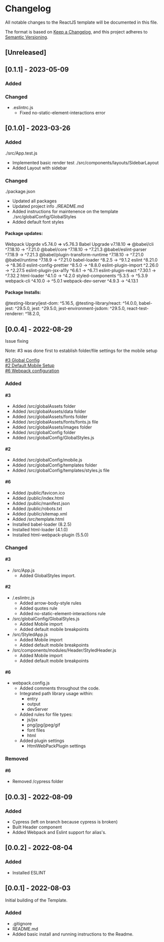 # Changelog
All notable changes to the ReactJS template will be documented in this file.

The format is based on [Keep a Changelog](https://keepachangelog.com/en/1.0.0/),
and this project adheres to [Semantic Versioning](https://semver.org/spec/v2.0.0.html).

## [Unreleased]
## [0.1.1] - 2023-05-09

### Added
### Changed
- .eslintrc.js
  - Fixed no-static-element-interactions error

## [0.1.0] - 2023-03-26

### Added
./src/App.test.js
  - Implemented basic render test
./src/components/layouts/SidebarLayout
  - Added Layout with sidebar
### Changed
./package.json
  - Updated all packages
  - Updated project info
./README.md
  - Added instructions for maintenence on the template
./src/globalConfig/GlobalStyles
  - Added default font styles

#### Package updates:
Webpack Upgrde v5.74.0 => v5.76.3
Babel Upgrade v7.18.10 =>
@babel/cli                       ^7.18.10  →  ^7.21.0
@babel/core                      ^7.18.10  →  ^7.21.3
@babel/eslint-parser              ^7.18.9  →  ^7.21.3
@babel/plugin-transform-runtime  ^7.18.10  →  ^7.21.0
@babel/runtime                    ^7.18.9  →  ^7.21.0
babel-loader                       ^8.2.5  →   ^9.1.2
eslint                            ^8.21.0  →  ^8.36.0
eslint-config-prettier             ^8.5.0  →   ^8.8.0
eslint-plugin-import              ^2.26.0  →  ^2.27.5
eslint-plugin-jsx-a11y             ^6.6.1  →   ^6.7.1
eslint-plugin-react               ^7.30.1  →  ^7.32.2
html-loader                        ^4.1.0  →   ^4.2.0
styled-components                  ^5.3.5  →   ^5.3.9
webpack-cli                       ^4.10.0  →   ^5.0.1
webpack-dev-server                 ^4.9.3  →  ^4.13.1

#### Package Installs:
@testing-library/jest-dom: ^5.16.5,
@testing-library/react: ^14.0.0,
babel-jest: ^29.5.0,
jest: ^29.5.0,
jest-environment-jsdom: ^29.5.0,
react-test-renderer: ^18.2.0,

## [0.0.4] - 2022-08-29
Issue fixing

Note: #3 was done first to establish folder/file settings for the mobile setup

[#3 Global Config](https://github.com/karlchvojka/reactjs_template_2022/issues/3)\
[#2 Default Mobile Setup](https://github.com/karlchvojka/reactjs_template_2022/issues/2)\
[#6 Webpack configuration](https://github.com/karlchvojka/reactjs_template_2022/issues/6)

### Added

#### #3
- Added /src/globalAssets folder
- Added /src/globalAssets/data folder
- Added /src/globalAssets/fonts folder
- Added /src/globalAssets/fonts/fonts.js file
- Added /src/globalAssets/images folder
- Added /src/globalConfig folder
- Added /src/globalConfig/GlobalStyles.js

#### #2
- Added /src/globalConfig/mobile.js
- Added /src/globalConfig/templates folder
- Added /src/globalConfig/templates/styles.js file

#### #6
- Added /public/favicon.ico
- Added /public/index.html
- Added /public/manifest.json
- Added /public/robots.txt
- Added /public/sitemap.xml
- Added /src/template.html
- Installed babel-loader (8.2.5)
- Installed html-loader (4.1.0)
- Installed html-webpack-plugin (5.5.0)

### Changed

#### #3
- /src/App.js
  - Added GlobalStyles import.

#### #2
- /.eslintrc.js
  - Added arrow-body-style rules
  - Added quotes rule
  - Added no-static-element-interactions rule
- /src/globalConfig/GlobalStyles.js
  - Added Mobile import
  - Added default mobile breakpoints
- /src/StyledApp.js
  - Added Mobile import
  - Added default mobile breakpoints
- /src/components/modules/Header/StyledHeader.js
  - Added Mobile import
  - Added default mobile breakpoints

#### #6
- webpack.config.js
  - Added comments throughout the code.
  - Integrated path library usage within:
    - entry
    - output
    - devServer
  - Added rules for file types:
    - js/jsx
    - png/jpg/jpeg/gif
    - font files
    - html
  - Added plugin settings
    - HtmlWebPackPlugin settings

### Removed

#### #6
- Removed /cypress folder

## [0.0.3] - 2022-08-09
### Added
- Cypress (left on branch because cypress is broken)
- Built Header component
- Added Webpack and Eslint support for alias's.

## [0.0.2] - 2022-08-04
### Added
- Installed ESLINT

## [0.0.1] - 2022-08-03
Initial building of the Template.

### Added
- .gitignore
- README.md 
- Added basic install and running instructions to the Readme.